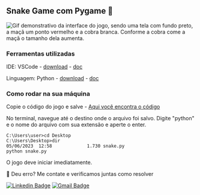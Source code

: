 ## Snake Game com Pygame :snake:
 
![Gif demonstrativo da interface do jogo, sendo uma tela com fundo preto, a maçã um ponto vermelho e a cobra branca. Conforme a cobra come a maçã o tamanho dela aumenta.](https://github.com/fernandesnatalia/PythonSnakeGame/blob/main/snakepy.gif)


### Ferramentas utilizadas
IDE:  VSCode - [download](https://code.visualstudio.com/) - [doc](https://code.visualstudio.com/docs)


Linguagem: Python - [download](https://www.python.org/downloads/) - [doc](https://docs.python.org/)

### Como rodar na sua máquina
Copie o código do jogo e salve - [Aqui você encontra o código](https://github.com/fernandesnatalia/PythonSnakeGame/blob/main/snake.py)


No terminal, navegue até o destino onde o arquivo foi salvo. Digite "python" e o nome do arquivo com sua extensão e aperte o enter. 
```
C:\Users\user>cd Desktop
C:\Users\Desktop>dir
05/06/2023  12:58             1.730 snake.py
python snake.py
``` 

O jogo deve iniciar imediatamente. 


:rotating_light: Deu erro? Me contate e verificamos juntas como resolver

[![Linkedin Badge](https://img.shields.io/badge/LinkedIn-0077B5?style=for-the-badge&logo=linkedin&logoColor=white)](https://www.linkedin.com/in/natalia-fernandes-oliveira/)
[![Gmail Badge](https://img.shields.io/badge/Gmail-D14836?style=for-the-badge&logo=gmail&logoColor=white)](mailto:natalia1fernandes1@gmail.com)
